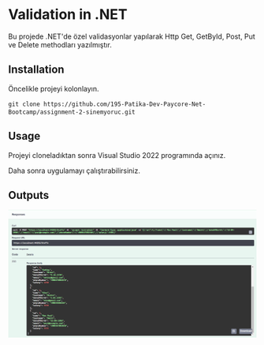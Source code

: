# Validation in .NET
Bu projede .NET'de özel validasyonlar yapılarak Http Get, GetById, Post, Put ve Delete methodları yazılmıştır.

## Installation
Öncelikle projeyi kolonlayın.

```
git clone https://github.com/195-Patika-Dev-Paycore-Net-Bootcamp/assignment-2-sinemyoruc.git
```

## Usage
Projeyi cloneladıktan sonra Visual Studio 2022 programında açınız.

Daha sonra uygulamayı çalıştırabilirsiniz.


## Outputs


![](SinemYoruc-Odev2/Screenshots/swagger-successfull.png)
